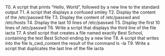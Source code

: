 T0. A script that prints “Hello, World”, followed by a new line to the standard output
T1. A script that displays a confused smiley
T2. Display the content of the /etc/passwd file
T3. Display the content of /etc/passwd and /etc/hosts
T4. Display the last 10 lines of /etc/passwd
T5. Display the first 10 lines of /etc/passwd
T6. Write a script that displays the third line of the file iacta
T7. A shell script that creates a file named exactly Best School, containing the text Best School ending by a new line
T8. A script that writes into the file ls_cwd_content the result of the command ls -la
T9. Write a script that duplicates the last line of the file iacta
